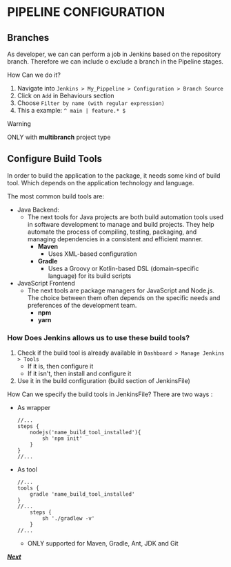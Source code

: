 # PIPELINE CONFIGURATION

## Branches

As developer, we can can perform a job in Jenkins based on the repository branch. Therefore we can include o exclude a branch in the Pipeline stages.

How Can we do it?

1. Navigate into `Jenkins > My_Pippeline > Configuration > Branch Source`
1. Click on `Add` in Behaviours section
1. Choose `Filter by name (with regular expression)`
1. This a example: `^ main | feature.* $`

> [!WARNING]
> ONLY with **multibranch** project type

## Configure Build Tools

In order to build the application to the package, it needs some kind of build tool. Which depends on the application technology and language.

The most common build tools are:

- Java Backend:
    - The next tools for Java projects are both build automation tools used in software development to manage and build projects. They help automate the process of compiling, testing, packaging, and managing dependencies in a consistent and efficient manner. 
        - **Maven**
            - Uses XML-based configuration
        - **Gradle**
            - Uses a Groovy or Kotlin-based DSL (domain-specific language) for its build scripts
- JavaScript Frontend
    -  The next tools are package managers for JavaScript and Node.js. The choice between them often depends on the specific needs and preferences of the development team.
        - **npm**
        - **yarn**

### How Does Jenkins allows us to use these build tools?

1. Check if the build tool is already available in `Dashboard > Manage Jenkins > Tools`
    - If it is, then configure it
    - If it isn't, then install and configure it
1. Use it in the build configuration (build section of JenkinsFile)

How Can we specify the build tools in JenkinsFile?
There are two ways :

- As wrapper
    ```
    //...
    steps {
        nodejs('name_build_tool_installed'){
            sh 'npm init'
        }
    }
    //...
    ```
- As tool
    ```
    //...
    tools {
        gradle 'name_build_tool_installed'
    }
    //...
        steps {
            sh './gradlew -v'
        }
    //...
    ```
     - ONLY supported for Maven, Gradle, Ant, JDK and Git

[***Next***](../chapter-three/README.md)